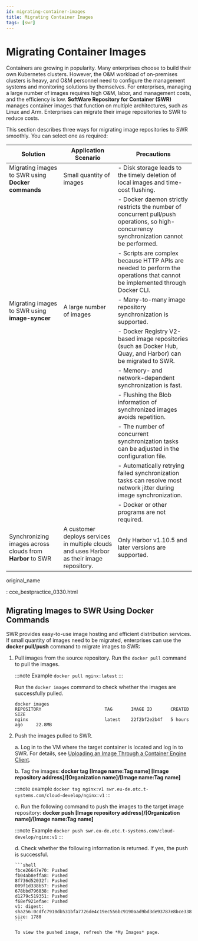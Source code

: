 ```yaml
---
id: migrating-container-images
title: Migrating Container Images
tags: [swr]
---
```


# Migrating Container Images

Containers are growing in popularity. Many enterprises choose to build their own Kubernetes clusters. However, the O&M workload of on-premises clusters is heavy, and O&M personnel need to configure the management systems and monitoring solutions by themselves. For enterprises, managing a large number of images requires high O&M, labor, and management costs, and the efficiency is low. **SoftWare Repository for Container (SWR)** manages container images that function on multiple architectures, such as Linux and Arm. Enterprises can migrate their image repositories to SWR to reduce costs.

This section describes three ways for migrating image repositories to SWR smoothly. You can select one as required:

   | Solution   | Application Scenario | Precautions    |
   | ----------------- | ---------------------------------- | ------------ | 
   | Migrating images to SWR using **Docker commands**         | Small quantity of images                                                                  | -  Disk storage leads to the timely deletion of local images and time-cost flushing.                                                        |
   |                                                       |                                                                                           | -  Docker daemon strictly restricts the number of concurrent pull/push operations, so high-concurrency synchronization cannot be performed. |
   |                                                       |                                                                                           | -  Scripts are complex because HTTP APIs are needed to perform the operations that cannot be implemented through Docker CLI.                |
   | Migrating images to SWR using **image-syncer**            | A large number of images                                                                  | -  Many-to-many image repository synchronization is supported.                                                                              |
   |                                                       |                                                                                           | -  Docker Registry V2-based image repositories (such as Docker Hub, Quay, and Harbor) can be migrated to SWR.                               |
   |                                                       |                                                                                           | -  Memory- and network-dependent synchronization is fast.                                                                                   |
   |                                                       |                                                                                           | -  Flushing the Blob information of synchronized images avoids repetition.                                                                  |
   |                                                       |                                                                                           | -  The number of concurrent synchronization tasks can be adjusted in the configuration file.                                                |
   |                                                       |                                                                                           | -  Automatically retrying failed synchronization tasks can resolve most network jitter during image synchronization.                        |
   |                                                       |                                                                                           | -  Docker or other programs are not required.                                                                                               |
   | Synchronizing images across clouds from **Harbor** to SWR | A customer deploys services in multiple clouds and uses Harbor as their image repository. | Only Harbor v1.10.5 and later versions are supported.                                                                                       |

original_name

:   cce_bestpractice_0330.html

## Migrating Images to SWR Using Docker Commands 

SWR provides easy-to-use image hosting and efficient distribution
services. If small quantity of images need to be migrated, enterprises
can use the **docker pull/push** command to migrate images to SWR:

1.  Pull images from the source repository.
    Run the `docker pull` command to pull the images.

    :::note Example
    `docker pull nginx:latest`
    :::

    Run the `docker images` command to check whether the images are
    successfully pulled.

    ```shell
    docker images
    REPOSITORY                        TAG       IMAGE ID       CREATED         SIZE
    nginx                             latest    22f2bf2e2b4f   5 hours ago     22.8MB
    ```

2.  Push the images pulled to SWR.

    a.  Log in to the VM where the target container is located and log
        in to SWR. For details, see [Uploading an Image Through a Container Engine Client](https://docs.otc.t-systems.com/software-repository-container/umn/image_management/uploading_an_image_through_the_client.html).

    b.  Tag the images: **docker tag** **\[Image name:Tag name\] \[Image repository
        address\]/\[Organization name\]/\[Image name:Tag name\]**

    :::note example
    `docker tag nginx:v1 swr.eu-de.otc.t-systems.com/cloud-develop/nginx:v1`
    :::

    c.  Run the following command to push the images to the target image
        repository: **docker push** **\[Image repository address\]/\[Organization
        name\]/\[Image name:Tag name\]**

    :::note Example
    `docker push swr.eu-de.otc.t-systems.com/cloud-develop/nginx:v1`
    :::

    d.  Check whether the following information is returned. If yes, the
        push is successful.

        ```shell
        fbce26647e70: Pushed
        fb04ab8effa8: Pushed
        8f736d52032f: Pushed
        009f1d338b57: Pushed
        678bbd796838: Pushed
        d1279c519351: Pushed
        f68ef921efae: Pushed
        v1: digest: sha256:0cdfc7910db531bfa7726de4c19ec556bc9190aad9bd3de93787e8bce3385f8d size: 1780
        ```

        To view the pushed image, refresh the *My Images* page.